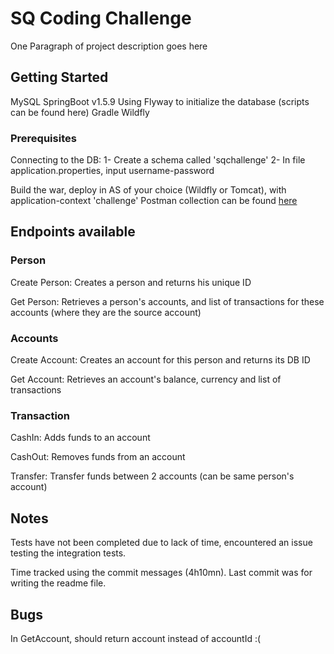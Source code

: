 # SQ Coding Challenge

One Paragraph of project description goes here

## Getting Started

MySQL
SpringBoot v1.5.9
Using Flyway to initialize the database (scripts can be found here)
Gradle
Wildfly

### Prerequisites

Connecting to the DB:
1- Create a schema called 'sqchallenge'
2- In file application.properties, input username-password

Build the war, deploy in AS of your choice (Wildfly or Tomcat), with application-context 'challenge'
Postman collection can be found [here](https://www.getpostman.com/collections/db5884a72d44bc41472d)

## Endpoints available

### Person

Create Person: Creates a person and returns his unique ID

Get Person: Retrieves a person's accounts, and list of transactions for these accounts (where they are the source account)

### Accounts

Create Account: Creates an account for this person and returns its DB ID

Get Account: Retrieves an account's balance, currency and list of transactions

### Transaction

CashIn: Adds funds to an account

CashOut: Removes funds from an account

Transfer: Transfer funds between 2 accounts (can be same person's account)


## Notes

Tests have not been completed due to lack of time, encountered an issue testing the integration tests.

Time tracked using the commit messages (4h10mn). Last commit was for writing the readme file.
 
## Bugs

In GetAccount, should return account instead of accountId :(
